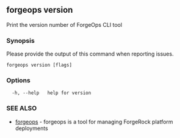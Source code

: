 ## forgeops version

Print the version number of ForgeOps CLI tool

### Synopsis

Please provide the output of this command when reporting issues.

```
forgeops version [flags]
```

### Options

```
  -h, --help   help for version
```

### SEE ALSO

* [forgeops](forgeops.md)	 - forgeops is a tool for managing ForgeRock platform deployments

